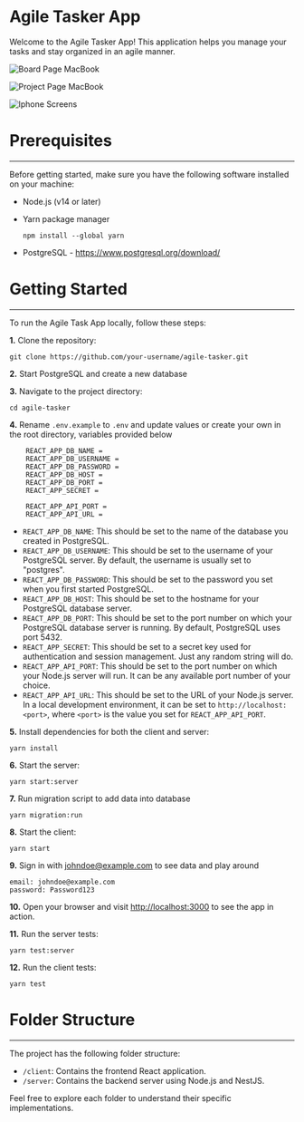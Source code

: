 # Agile Tasker App


Welcome to the Agile Tasker App! This application helps you manage your tasks and stay organized in an agile manner.

![Board Page MacBook](https://github.com/YinhuC/agile-tasker/blob/master/client/src/assets/images/mac-board.png)

![Project Page MacBook](https://github.com/YinhuC/agile-tasker/blob/master/client/src/assets/images/mac-project.png)

![Iphone Screens](https://github.com/YinhuC/agile-tasker/blob/master/client/src/assets/images/iphone-all-transparent.png)

# Prerequisites

---

Before getting started, make sure you have the following software installed on your machine:

- Node.js (v14 or later)
- Yarn package manager

      npm install --global yarn
  
- PostgreSQL - https://www.postgresql.org/download/

# Getting Started

---

To run the Agile Task App locally, follow these steps:

**1.**  Clone the repository:

    git clone https://github.com/your-username/agile-tasker.git

**2.**  Start PostgreSQL and create a new database

**3.**  Navigate to the project directory:

    cd agile-tasker

**4.**  Rename `.env.example` to `.env` and update values or create your own in the root directory, variables provided below

        REACT_APP_DB_NAME =
        REACT_APP_DB_USERNAME = 
        REACT_APP_DB_PASSWORD = 
        REACT_APP_DB_HOST = 
        REACT_APP_DB_PORT = 
        REACT_APP_SECRET = 
        
        REACT_APP_API_PORT = 
        REACT_APP_API_URL =
    
   - `REACT_APP_DB_NAME`: This should be set to the name of the database you created in PostgreSQL.
   - `REACT_APP_DB_USERNAME`: This should be set to the username of your PostgreSQL server. By default, the username is usually set to "postgres".
   - `REACT_APP_DB_PASSWORD`: This should be set to the password you set when you first started PostgreSQL.
   - `REACT_APP_DB_HOST`: This should be set to the hostname for your PostgreSQL database server.
   - `REACT_APP_DB_PORT`: This should be set to the port number on which your PostgreSQL database server is running. By default, PostgreSQL uses port 5432.
   - `REACT_APP_SECRET`: This should be set to a secret key used for authentication and session management. Just any random string will do.
   - `REACT_APP_API_PORT`: This should be set to the port number on which your Node.js server will run. It can be any available port number of your choice.
   - `REACT_APP_API_URL`: This should be set to the URL of your Node.js server. In a local development environment, it can be set to `http://localhost:<port>`, where `<port>` is the value you set for `REACT_APP_API_PORT`.


**5.**  Install dependencies for both the client and server:

    yarn install

**6.**  Start the server:

    yarn start:server

**7.**  Run migration script to add data into database

    yarn migration:run

**8.**  Start the client:

    yarn start

**9.**  Sign in with johndoe@example.com to see data and play around

    email: johndoe@example.com
    password: Password123

**10.**  Open your browser and visit [http://localhost:3000](http://localhost:3000/) to see the app in action.

**11.**  Run the server tests:

    yarn test:server

**12.**  Run the client tests:

    yarn test



# Folder Structure

---

The project has the following folder structure:

- `/client`: Contains the frontend React application.
- `/server`: Contains the backend server using Node.js and NestJS.

Feel free to explore each folder to understand their specific implementations.
